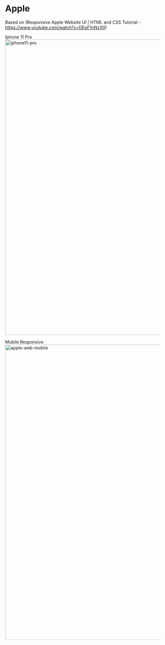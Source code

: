 # Apple
Based on (Responsive Apple Website UI | HTML and CSS Tutorial - https://www.youtube.com/watch?v=DEpF1nNz1l0)



 
Iphone 11 Pro
<img width="960" alt="iphone11-pro" src="https://user-images.githubusercontent.com/74207315/166313120-95165470-565b-4b23-902f-5378ab29111e.png">

<!-- Iphone 11
<img width="960" alt="iphon11" src="https://user-images.githubusercontent.com/74207315/166313415-18d6f735-5388-42a5-8b7c-8e694d63264f.png">

Apple Watch (series 5)
<img width="960" alt="apple-watch-series5" src="https://user-images.githubusercontent.com/74207315/166313506-7ddf71bf-dcbe-42c3-bf51-e6c72bb8b7c3.png"> -->

Mobile Responsive
<img width="960" alt="apple-web-mobile" src="https://user-images.githubusercontent.com/74207315/166305274-4c47ff2a-7fd5-4254-ac50-c1c2ca0185e8.png">
